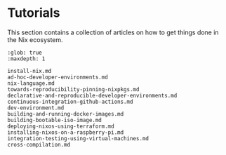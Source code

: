 # Tutorials

This section contains a collection of articles on how to get things done in the Nix ecosystem.

```{toctree}
:glob: true
:maxdepth: 1

install-nix.md
ad-hoc-developer-environments.md
nix-language.md
towards-reproducibility-pinning-nixpkgs.md
declarative-and-reproducible-developer-environments.md
continuous-integration-github-actions.md
dev-environment.md
building-and-running-docker-images.md
building-bootable-iso-image.md
deploying-nixos-using-terraform.md
installing-nixos-on-a-raspberry-pi.md
integration-testing-using-virtual-machines.md
cross-compilation.md
```
